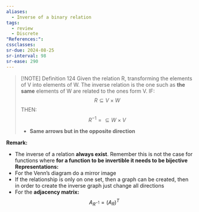 ```yaml
---
aliases:
  - Inverse of a binary relation
tags:
  - review
  - Discrete
"References:": 
cssclasses: 
sr-due: 2024-08-25
sr-interval: 98
sr-ease: 290
---
```


> [!NOTE] Definition 124 
> Given the relation R, transforming the elements of V into elements of W. The inverse relation is the one such as **the same** elements of W are related to the ones form V.
> IF: 
> $$
> R \subseteq V\times W
> $$
> THEN: 
> $$
> R^{-1} = \subseteq W \times V
> $$
> + **Same arrows but in the opposite direction**

**Remark:**
+ The inverse of a relation **always exist**. Remember this is not the case for functions where **for a function to be invertible it needs to be bijective**
**Representations:**
+ For the Venn’s diagram do a mirror image
+ If the relationship is only on one set, then a graph can be created, then in order to create the inverse graph just change all directions 
+ For the **adjacency matrix:**
$$
A_{R^{-1}} = (A_R)^T
$$